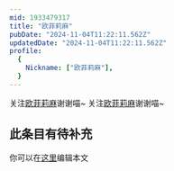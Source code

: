 ```yaml
---
mid: 1933479317
title: "欧菲莉麻"
pubDate: "2024-11-04T11:22:11.562Z"
updatedDate: "2024-11-04T11:22:11.562Z"
profile:
  {
    Nickname: ["欧菲莉麻"],
  }
---
```


关注[欧菲莉麻](https://space.bilibili.com/1933479317)谢谢喵~ 关注[欧菲莉麻](https://space.bilibili.com/1933479317)谢谢喵~

## 此条目有待补充
你可以在[这里](https://github.com/Yuhanawa/VTuber.ICU-Content/edit/master/v/欧菲莉麻/index.md)编辑本文
